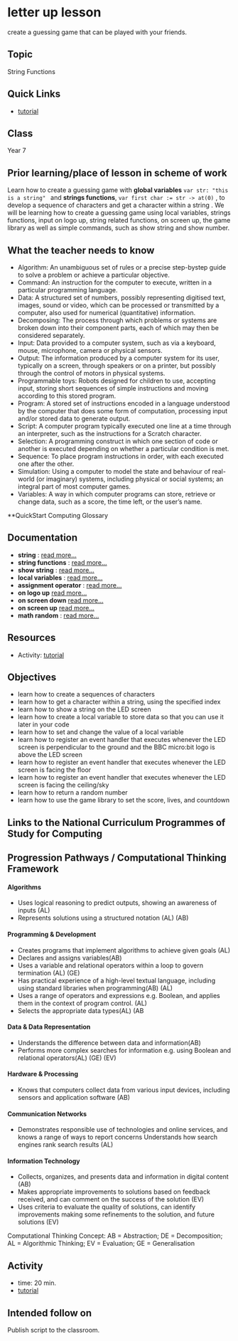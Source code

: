 # letter up lesson

create a guessing game that can be played with your friends.

## Topic

String Functions

## Quick Links

* [tutorial](/lessons/letter-up/tutorial)

## Class

Year 7

## Prior learning/place of lesson in scheme of work

Learn how to create a guessing game with **global variables** `var str: "this is a string" ` and **strings functions**, ` var first char := str -> at(0) ` , to develop a sequence of characters and get a character within a string . We will be learning how to create a guessing game using local variables, strings functions, input on logo up, string related functions, on screen up, the game library as well as simple commands, such as show string and show number.

## What the teacher needs to know

* Algorithm: An unambiguous set of rules or a precise step-bystep guide to solve a problem or achieve a particular objective.
* Command: An instruction for the computer to execute, written in a particular programming language.
* Data: A structured set of numbers, possibly representing digitised text, images, sound or video, which can be processed or transmitted by a computer, also used for numerical (quantitative) information.
* Decomposing: The process through which problems or systems are broken down into their component parts, each of which may then be considered separately.
* Input: Data provided to a computer system, such as via a keyboard, mouse, microphone, camera or physical sensors.
* Output: The information produced by a computer system for its user, typically on a screen, through speakers or on a printer, but possibly through the control of motors in physical systems.
* Programmable toys: Robots designed for children to use, accepting input, storing short sequences of simple instructions and moving according to this stored program.
* Program: A stored set of instructions encoded in a language understood by the computer that does some form of computation, processing input and/or stored data to generate output.
* Script: A computer program typically executed one line at a time through an interpreter, such as the instructions for a Scratch character.
* Selection: A programming construct in which one section of code or another is executed depending on whether a particular condition is met.
* Sequence: To place program instructions in order, with each executed one after the other.
* Simulation: Using a computer to model the state and behaviour of real-world (or imaginary) systems, including physical or social systems; an integral part of most computer games.
* Variables: A way in which computer programs can store, retrieve or change data, such as a score, the time left, or the user’s name.

**QuickStart Computing Glossary

## Documentation

* **string** : [read more...](/reference/types/string)
* **string functions** : [read more...](/reference/types/string-functions)
* **show string** : [read more...](/reference/basic/show-string)
* **local variables** : [read more...](/reference/variables/var)
* **assignment operator** : [read more...](/reference/variables/assign)
* **on logo up** [read more...](/functions/on-logo-up)
* **on screen down** [read more...](/functions/on-screen-down)
* **on screen up** [read more...](/functions/on-screen-up)
* **math random** : [read more...](/js/math)

## Resources

* Activity: [tutorial](/lessons/letter-up/tutorial)

## Objectives

* learn how to create a sequences of characters
* learn how to get a character within a string, using the specified index
* learn how to show a string on the LED screen
* learn how to create a local variable to store data so that you can use it later in your code
* learn how to set and change the value of a local variable
* learn how to register an event handler that executes whenever the LED screen is perpendicular to the ground and the BBC micro:bit logo is above the LED screen
* learn how to register an event handler that executes whenever the LED screen is facing the floor
* learn how to register an event handler that executes whenever the LED screen is facing the ceiling/sky
* learn how to return a random number
* learn how to use the game library to set the score, lives, and countdown

## Links to the National Curriculum Programmes of Study for Computing

## Progression Pathways / Computational Thinking Framework

#### Algorithms

*  Uses logical reasoning to predict  outputs, showing an awareness of inputs (AL)
* Represents solutions using a structured notation (AL) (AB)

#### Programming & Development

* Creates programs that implement algorithms to achieve given goals (AL)
*  Declares and assigns variables(AB)
* Uses a variable and relational operators within a loop to govern termination (AL) (GE)
* Has practical experience of a high-level textual language, including using standard libraries when programming(AB) (AL)
* Uses a range of operators and expressions e.g. Boolean, and applies them in the context of program control. (AL)
* Selects the appropriate data types(AL) (AB

#### Data & Data Representation

* Understands the difference between data and information(AB)
* Performs more complex searches for information e.g. using Boolean and relational operators(AL) (GE) (EV)

#### Hardware & Processing

* Knows that computers collect data from various input devices, including sensors and application software (AB)

#### Communication Networks

* Demonstrates responsible use of technologies and online services, and knows a range of ways to report concerns Understands how search engines rank search results (AL)

#### Information Technology

* Collects, organizes, and presents data and information in digital content (AB)
* Makes appropriate improvements to solutions based on feedback received, and can comment on the success of the solution (EV)
* Uses criteria to evaluate the quality of solutions, can identify improvements making some refinements to the solution, and future  solutions (EV)

Computational Thinking Concept: AB = Abstraction; DE = Decomposition; AL = Algorithmic Thinking; EV = Evaluation; GE = Generalisation

## Activity

* time: 20 min.
* [tutorial](/lessons/letter-up/tutorial)

## Intended follow on

Publish script to the classroom.

